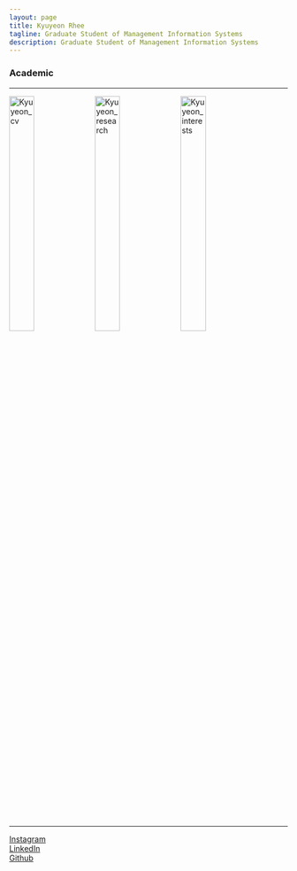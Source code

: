 ```yaml
---
layout: page
title: Kyuyeon Rhee
tagline: Graduate Student of Management Information Systems
description: Graduate Student of Management Information Systems
---
```


### Academic
<!-- I am a graduate student majoring in [Business Admninistration](https://cba.snu.ac.kr/en) at <b>Seoul National University</b>. I am planning to graduate and receive my master's at February 2020, with a focus on [Information Systems](https://cba.snu.ac.kr/en/faculty). <a href="https://imgur.com/LtSEgWH"><img src="https://i.imgur.com/LtSEgWHs.png" align = "right" title="source: imgur.com" /></a>


I received my Bachelor of [Business Administration](https://biz.hanyang.ac.kr/en/) at <b>Hanyang University</b> at Seoul. <a href="https://imgur.com/InjDfpq"><img src="https://i.imgur.com/InjDfpqs.png" align = "right" title="source: imgur.com" /></a>





### Research
I am interested in analyzing unstructured data and conducting empirical research. My interests lie in social media and healthcare data.

In my master's thesis, I examined the relationship between the content of video reviews and their popularity on YouTube by conducting sentiment analysis. My proceedings paper about the same subject has been accepted to [KrAIS](https://sites.google.com/site/kraisweb/2019-krais-research-workshop?authuser=0), a post-ICIS conference upcoming this December.


### Teaching

I was a teaching assistant in two undergraduate courses, two graduate courses, and three MBA courses. These courses include:

- Technological Innovation and Business Redesign
- Topics in Management Information Systems
- Information Systems Development Seminar


For more information, here is my [CV](https://kyuyeonrhee.github.io/kyrhee/pages/KyuyeonRhee_vitae.pdf).<br><br>
 -->

<!-- Email: ky.rhee@snu.ac.kr -->

----

<a href="https://kyuyeonrhee.github.io/kyrhee/pages/KyuyeonRhee_vitae.pdf"><img src="https://i.imgur.com/TEB3roO.png" width="30%" height="33%" title="Kyuyeon_cv" /></a>
<a href="https://kyuyeonrhee.github.io/kyrhee/pages/project_site.html"><img src="https://i.imgur.com/lgUJtb4.png" width="30%" height="33%" title="Kyuyeon_research" /></a>
<a href="https://kyuyeonrhee.github.io/kyrhee/pages/project_site.html"><img src="https://i.imgur.com/dUkwvmh.png" width="30%" height="33%" title="Kyuyeon_interests" /></a><br><br>




----


[Instagram](https://www.instagram.com/kkyyeeeeee/)<br>
[LinkedIn](https://www.linkedin.com/in/kyuyeon-rhee-69a22b133/?originalSubdomain=kr)<br>
[Github](https://github.com/kyuyeonrhee)<br>
